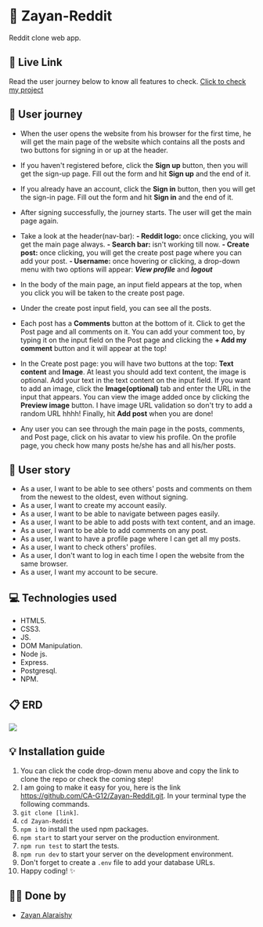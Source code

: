 # 🤖 Zayan-Reddit
Reddit clone web app.

## 🚀 Live Link

Read the user journey below to know all features to check.
[Click to check my project](https://reddit-zayan.herokuapp.com/)

## 👤 User journey
- When the user opens the website from his browser for the first time, he will get the main page of the website which contains all the posts and two buttons for signing in or up at the header.
- If you haven't registered before, click the **Sign up** button, then you will get the sign-up page. Fill out the form and hit **Sign up** and the end of it.
- If you already have an account, click the **Sign in** button, then you will get the sign-in page. Fill out the form and hit **Sign in** and the end of it.
- After signing successfully, the journey starts. The user will get the main page again.
- Take a look at the header(nav-bar): 
**- Reddit logo:** once clicking, you will get the main page always.
**- Search bar:** isn't working till now.
**- Create post:** once clicking, you will get the create post page where you can add your post.
**- Username:** once hovering or clicking, a drop-down menu with two options will appear: ***View profile*** and ***logout***

- In the body of the main page, an input field appears at the top, when you click you will be taken to the create post page.
- Under the create post input field, you can see all the posts.
- Each post has a **Comments** button at the bottom of it. Click to get the Post page and all comments on it. You can add your comment too, by typing it on the input field on the Post page and clicking the **+ Add my comment** button and it will appear at the top!
- In the Create post page: you will have two buttons at the top: **Text content** and **Image**. At least you should add text content, the image is optional. Add your text in the text content on the input field. If you want to add an image, click the **Image(optional)** tab and enter the URL in the input that appears. You can view the image added once by clicking the **Preview image** button. I have image URL validation so don't try to add a random URL hhhh! Finally, hit **Add post** when you are done!
- Any user you can see through the main page in the posts, comments, and Post page, click on his avatar to view his profile. On the profile page, you check how many posts he/she has and all his/her posts.

## 👤 User story
- As a user, I want to be able to see others' posts and comments on them from the newest to the oldest, even without signing.
- As a user, I want to create my account easily.
- As a user, I want to be able to navigate between pages easily.
- As a user, I want to be able to add posts with text content, and an image.
- As a user, I want to be able to add comments on any post.
- As a user, I want to have a profile page where I can get all my posts. 
- As a user, I want to check others' profiles.
- As a user, I don't want to log in each time I open the website from the same browser.
- As a user, I want my account to be secure.

## 💻 Technologies used

-  HTML5.
-  CSS3.
-  JS.
-  DOM Manipulation.
-  Node js.
-  Express.
-  Postgresql.
-  NPM.

## 📋 ERD
![](https://i.imgur.com/siQ9yBp.png)

## 💡 Installation guide

1. You can click the code drop-down menu above and copy the link to clone the repo or check the coming step!
2. I am going to make it easy for you, here is the link https://github.com/CA-G12/Zayan-Reddit.git. In your terminal type the following commands.
3. `git clone [link]`.
4. `cd Zayan-Reddit`
5. `npm i` to install the used npm packages.
6. `npm start` to start your server on the production environment.
7. `npm run test` to start the tests.
8. `npm run dev` to start your server on the development environment.
9. Don't forget to create a `.env` file to add your database URLs.
10. Happy coding! ✨

## 🐱‍💻 Done by
- [Zayan Alaraishy](https://github.com/Zayan-Alaraishy)
